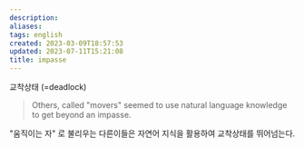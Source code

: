 ```yaml
---
description:
aliases: 
tags: english
created: 2023-03-09T18:57:53
updated: 2023-07-11T15:21:08
title: impasse
---
```

교착상태 (=deadlock)

> Others, called "movers" seemed to use natural language knowledge to get beyond an impasse.

"움직이는 자" 로 불리우는 다른이들은 자연어 지식을 활용하여 교착상태를 뛰어넘는다.